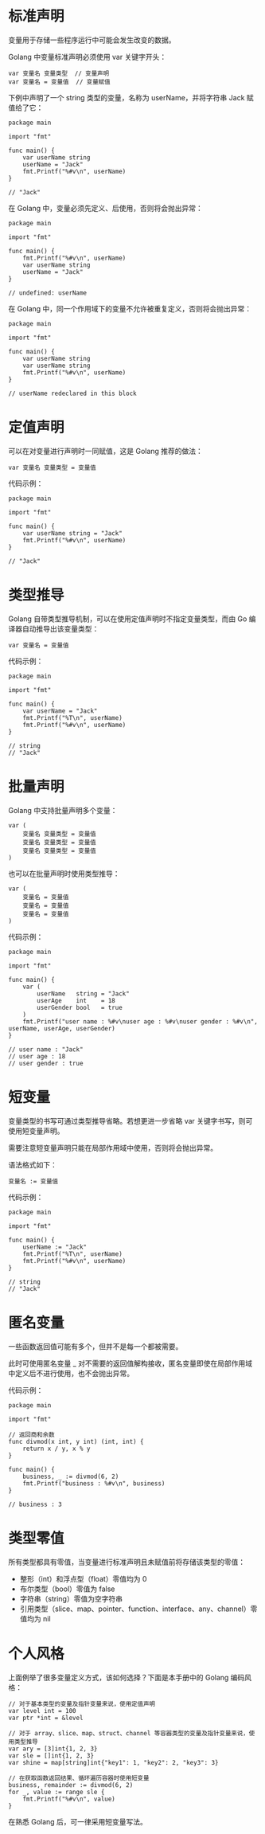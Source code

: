 # 标准声明

变量用于存储一些程序运行中可能会发生改变的数据。

Golang 中变量标准声明必须使用 var 关键字开头：

```
var 变量名 变量类型  // 变量声明
var 变量名 = 变量值  // 变量赋值
```

下例中声明了一个 string 类型的变量，名称为 userName，并将字符串 Jack 赋值给了它：

```
package main

import "fmt"

func main() {
	var userName string
	userName = "Jack"
	fmt.Printf("%#v\n", userName)
}

// "Jack"
```

在 Golang 中，变量必须先定义、后使用，否则将会抛出异常：

```
package main

import "fmt"

func main() {
	fmt.Printf("%#v\n", userName)
	var userName string
	userName = "Jack"
}

// undefined: userName
```

在 Golang 中，同一个作用域下的变量不允许被重复定义，否则将会抛出异常：

```
package main

import "fmt"

func main() {
	var userName string
	var userName string
	fmt.Printf("%#v\n", userName)
}

// userName redeclared in this block
```

# 定值声明

可以在对变量进行声明时一同赋值，这是 Golang 推荐的做法：

```
var 变量名 变量类型 = 变量值
```

代码示例：

```
package main

import "fmt"

func main() {
	var userName string = "Jack"
	fmt.Printf("%#v\n", userName)
}

// "Jack"
```

# 类型推导

Golang 自带类型推导机制，可以在使用定值声明时不指定变量类型，而由 Go 编译器自动推导出该变量类型：

```
var 变量名 = 变量值
```

代码示例：

```
package main

import "fmt"

func main() {
	var userName = "Jack"
	fmt.Printf("%T\n", userName)
	fmt.Printf("%#v\n", userName)
}

// string
// "Jack"
```

# 批量声明

Golang 中支持批量声明多个变量：

```
var (
	变量名 变量类型 = 变量值
	变量名 变量类型 = 变量值
	变量名 变量类型 = 变量值
)
```

也可以在批量声明时使用类型推导：

```
var (
	变量名 = 变量值
	变量名 = 变量值
	变量名 = 变量值
)
```

代码示例：

```
package main

import "fmt"

func main() {
	var (
		userName   string = "Jack"
		userAge    int    = 18
		userGender bool   = true
	)
	fmt.Printf("user name : %#v\nuser age : %#v\nuser gender : %#v\n", userName, userAge, userGender)
}

// user name : "Jack"
// user age : 18
// user gender : true
```

# 短变量

变量类型的书写可通过类型推导省略。若想更进一步省略 var 关键字书写，则可使用短变量声明。

需要注意短变量声明只能在局部作用域中使用，否则将会抛出异常。

语法格式如下：

```
变量名 := 变量值
```

代码示例：

```
package main

import "fmt"

func main() {
	userName := "Jack"
	fmt.Printf("%T\n", userName)
	fmt.Printf("%#v\n", userName)
}

// string
// "Jack"
```

# 匿名变量

一些函数返回值可能有多个，但并不是每一个都被需要。

此时可使用匿名变量 \_ 对不需要的返回值解构接收，匿名变量即使在局部作用域中定义后不进行使用，也不会抛出异常。

代码示例：

```
package main

import "fmt"

// 返回商和余数
func divmod(x int, y int) (int, int) {
	return x / y, x % y
}

func main() {
	business, _ := divmod(6, 2)
	fmt.Printf("business : %#v\n", business)
}

// business : 3
```

# 类型零值

所有类型都具有零值，当变量进行标准声明且未赋值前将存储该类型的零值：

- 整形（int）和浮点型（float）零值均为 0
- 布尔类型（bool）零值为 false
- 字符串（string）零值为空字符串
- 引用类型（slice、map、pointer、function、interface、any、channel）零值均为 nil

# 个人风格

上面例举了很多变量定义方式，该如何选择？下面是本手册中的 Golang 编码风格：

```
// 对于基本类型的变量及指针变量来说，使用定值声明
var level int = 100
var ptr *int = &level

// 对于 array、slice、map、struct、channel 等容器类型的变量及指针变量来说，使用类型推导
var ary = [3]int{1, 2, 3}
var sle = []int{1, 2, 3}
var shine = map[string]int{"key1": 1, "key2": 2, "key3": 3}

// 在获取函数返回结果、循环遍历容器时使用短变量
business, remainder := divmod(6, 2)
for _, value := range sle {
	fmt.Printf("%#v\n", value)
}
```

在熟悉 Golang 后，可一律采用短变量写法。
